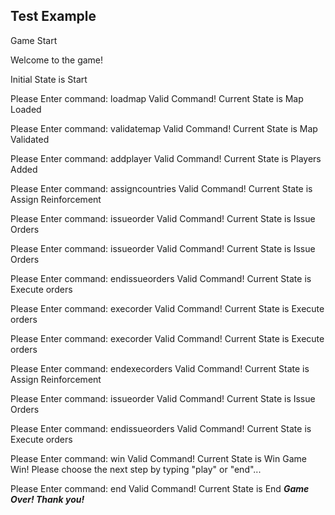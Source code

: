 ## Test Example
Game Start

Welcome to the game!

Initial State is Start

Please Enter command: loadmap
Valid Command! Current State is Map Loaded


Please Enter command: validatemap
Valid Command! Current State is Map Validated


Please Enter command: addplayer
Valid Command! Current State is Players Added


Please Enter command: assigncountries
Valid Command! Current State is Assign Reinforcement


Please Enter command: issueorder
Valid Command! Current State is Issue Orders


Please Enter command: issueorder
Valid Command! Current State is Issue Orders


Please Enter command: endissueorders
Valid Command! Current State is Execute orders


Please Enter command: execorder
Valid Command! Current State is Execute orders


Please Enter command: execorder
Valid Command! Current State is Execute orders


Please Enter command: endexecorders
Valid Command! Current State is Assign Reinforcement


Please Enter command: issueorder
Valid Command! Current State is Issue Orders


Please Enter command: endissueorders
Valid Command! Current State is Execute orders


Please Enter command: win
Valid Command! Current State is Win
Game Win! Please choose the next step by typing "play" or "end"...


Please Enter command: end
Valid Command! Current State is End
***********Game Over! Thank you!***********
